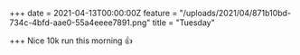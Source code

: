 +++
date = 2021-04-13T00:00:00Z
feature = "/uploads/2021/04/871b10bd-734c-4bfd-aae0-55a4eeee7891.png"
title = "Tuesday"

+++
Nice 10k run this morning 👍
